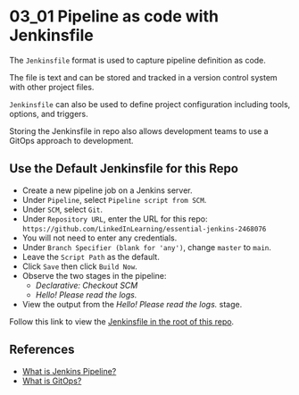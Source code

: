 # 03_01 Pipeline as code with Jenkinsfile

The `Jenkinsfile` format is used to capture pipeline definition as code.

The file is text and can be stored and tracked in a version control system with other project files.

`Jenkinsfile` can also be used to define project configuration including tools, options, and triggers.

Storing the Jenkinsfile in repo also allows development teams to use a GitOps approach to development. 

## Use the Default Jenkinsfile for this Repo
- Create a new pipeline job on a Jenkins server.
- Under `Pipeline`, select `Pipeline script from SCM`.
- Under `SCM`, select `Git`.
- Under `Repository URL`, enter the URL for this repo: `https://github.com/LinkedInLearning/essential-jenkins-2468076`
- You will not need to enter any credentials.
- Under `Branch Specifier (blank for 'any')`, change `master` to `main`.
- Leave the `Script Path` as the default.
- Click `Save` then click `Build Now`.
- Observe the two stages in the pipeline:
  - *Declarative: Checkout SCM*
  - *Hello! Please read the logs.*
- View the output from the *Hello! Please read the logs.* stage.

Follow this link to view the [Jenkinsfile in the root of this repo](../../Jenkinsfile).

## References
- [What is Jenkins Pipeline?](https://www.jenkins.io/doc/book/pipeline/#overview)
- [What is GitOps?](https://www.cloudbees.com/gitops/what-is-gitops)


